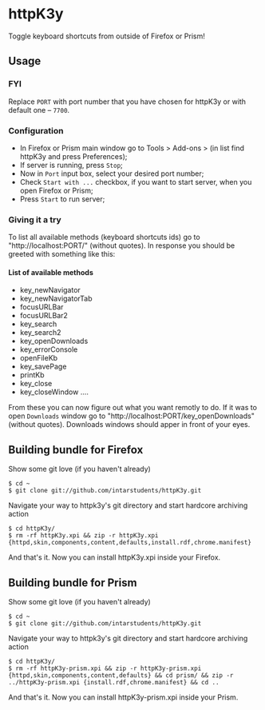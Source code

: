 httpK3y
=======

Toggle keyboard shortcuts from outside of Firefox or Prism!

Usage
-----

### FYI

Replace `PORT` with port number that you have chosen for httpK3y or with default one – `7700`.

### Configuration

+ In Firefox or Prism main window go to Tools > Add-ons > (in list find httpK3y and press Preferences);
+ If server is running, press `Stop`;
+ Now in `Port` input box, select your desired port number;
+ Check `Start with ...` checkbox, if you want to start server, when you open Firefox or Prism;
+ Press `Start` to run server;

### Giving it a try

To list all available methods (keyboard shortcuts ids) go to "http://localhost:PORT/" (without quotes). In response you should be greeted with something like this:

#### List of available methods

* key_newNavigator
* key_newNavigatorTab
* focusURLBar
* focusURLBar2
* key_search
* key_search2
* key_openDownloads
* key_errorConsole
* openFileKb
* key_savePage
* printKb
* key_close
* key_closeWindow
....

From these you can now figure out what you want remotly to do. If it was to open `Downloads` window go to "http://localhost:PORT/key_openDownloads" (without quotes). Downloads windows should apper in front of your eyes.

Building bundle for Firefox
---------------------------

Show some git love (if you haven't already)

    $ cd ~
    $ git clone git://github.com/intarstudents/httpK3y.git

Navigate your way to httpk3y's git directory and start hardcore archiving action

    $ cd httpK3y/
    $ rm -rf httpK3y.xpi && zip -r httpK3y.xpi {httpd,skin,components,content,defaults,install.rdf,chrome.manifest}
    
And that's it. Now you can install httpK3y.xpi inside your Firefox.

Building bundle for Prism
-------------------------

Show some git love (if you haven't already)

    $ cd ~
    $ git clone git://github.com/intarstudents/httpK3y.git
    
Navigate your way to httpk3y's git directory and start hardcore archiving action

    $ cd httpK3y/
    $ rm -rf httpK3y-prism.xpi && zip -r httpK3y-prism.xpi {httpd,skin,components,content,defaults} && cd prism/ && zip -r ../httpK3y-prism.xpi {install.rdf,chrome.manifest} && cd ..

And that's it. Now you can install httpK3y-prism.xpi inside your Prism.
